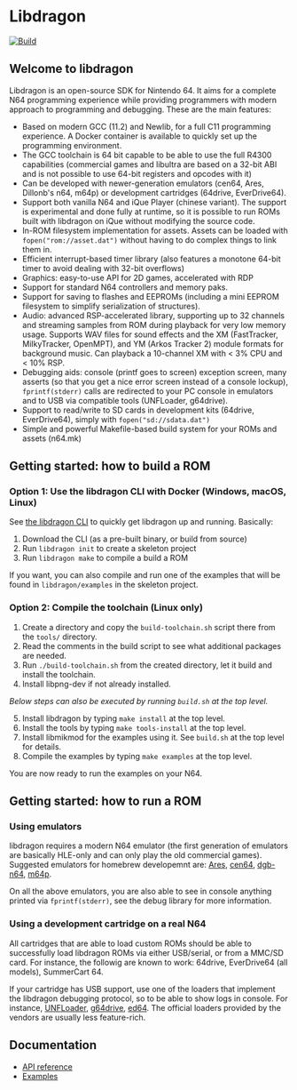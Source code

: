# Libdragon

[![Build](https://github.com/DragonMinded/libdragon/actions/workflows/ci.yml/badge.svg?branch=trunk)](https://github.com/DragonMinded/libdragon/actions/workflows/ci.yml)

## Welcome to libdragon

Libdragon is an open-source SDK for Nintendo 64. It aims for a complete N64
programming experience while providing programmers with modern approach to
programming and debugging. These are the main features:

* Based on modern GCC (11.2) and Newlib, for a full C11 programming experience.
  A Docker container is available to quickly set up the programming environment.
* The GCC toolchain is 64 bit capable to be able to use the full R4300 capabilities
  (commercial games and libultra are based on a 32-bit ABI and is not possible
  to use 64-bit registers and opcodes with it)
* Can be developed with newer-generation emulators (cen64, Ares, Dillonb's n64,
  m64p) or development cartridges (64drive, EverDrive64).
* Support both vanilla N64 and iQue Player (chinese variant). The support is
  experimental and done fully at runtime, so it is possible to run ROMs built
  with libdragon on iQue without modifying the source code.
* In-ROM filesystem implementation for assets. Assets can be loaded with
  `fopen("rom://asset.dat")` without having to do complex things to link them in.
* Efficient interrupt-based timer library (also features a monotone 64-bit
  timer to avoid dealing with 32-bit overflows)
* Graphics: easy-to-use API for 2D games, accelerated with RDP
* Support for standard N64 controllers and memory paks.
* Support for saving to flashes and EEPROMs (including a mini EEPROM
  filesystem to simplify serialization of structures).
* Audio: advanced RSP-accelerated library, supporting up to 32 channels and
  streaming samples from ROM during playback for very low memory usage.
  Supports WAV files for sound effects and the XM (FastTracker, MilkyTracker,
  OpenMPT), and YM (Arkos Tracker 2) module formats for background music. 
  Can playback a 10-channel XM with < 3% CPU and < 10% RSP.
* Debugging aids: console (printf goes to screen) exception screen, many
  asserts (so that you get a nice error screen instead of a console lockup),
  `fprintf(stderr)` calls are redirected to your PC console in emulators
  and to USB via compatible tools (UNFLoader, g64drive).
* Support to read/write to SD cards in development kits (64drive, EverDrive64),
  simply with `fopen("sd://sdata.dat")`
* Simple and powerful Makefile-based build system for your ROMs and assets
  (n64.mk)

## Getting started: how to build a ROM

### Option 1: Use the libdragon CLI with Docker (Windows, macOS, Linux)

See [the libdragon CLI](https://github.com/anacierdem/libdragon-docker) to
quickly get libdragon up and running. Basically:

1. Download the CLI (as a pre-built binary, or build from source)
2. Run `libdragon init` to create a skeleton project
3. Run `libdragon make` to compile a build a ROM

If you want, you can also compile and run one of the examples that will
be found in `libdragon/examples` in the skeleton project.

### Option 2: Compile the toolchain (Linux only)

1. Create a directory and copy the `build-toolchain.sh` script there from the `tools/` directory.
2. Read the comments in the build script to see what additional packages are needed.
3. Run `./build-toolchain.sh` from the created directory, let it build and install the toolchain.
4. Install libpng-dev if not already installed.

*Below steps can also be executed by running `build.sh` at the top level.*

5. Install libdragon by typing `make install` at the top level.
6. Install the tools by typing `make tools-install` at the top level.
7. Install libmikmod for the examples using it. See `build.sh` at the top level for details.
8. Compile the examples by typing `make examples` at the top level.

You are now ready to run the examples on your N64.

## Getting started: how to run a ROM

### Using emulators

libdragon requires a modern N64 emulator (the first generation of emulators
are basically HLE-only and can only play the old commercial games). Suggested
emulators for homebrew developemnt are: [Ares](https://ares-emulator.github.io),
[cen64](https://github.com/n64dev/cen64), [dgb-n64](https://github.com/Dillonb/n64),
[m64p](https://m64p.github.io).

On all the above emulators, you are also able to see in console anything printed
via `fprintf(stderr)`, see the debug library for more information.

### Using a development cartridge on a real N64

All cartridges that are able to load custom ROMs should be able to successfully
load libdragon ROMs via either USB/serial, or from a MMC/SD card. For instance,
the followig are known to work: 64drive, EverDrive64 (all models), SummerCart 64.

If your cartridge has USB support, use one of the loaders that implement the
libdragon debugging protocol, so to be able to show logs in console. For instance,
[UNFLoader](https://github.com/buu342/N64-UNFLoader), [g64drive](https://github.com/rasky/g64drive),
[ed64](https://github.com/anacierdem/ed64). The official loaders provided by
the vendors are usually less feature-rich.

## Documentation

 * [API reference](https://dragonminded.github.io/libdragon/ref/modules.html)
 * [Examples](https://github.com/DragonMinded/libdragon/tree/trunk/examples)

